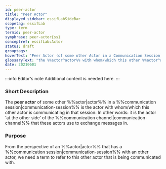 ```yaml
---
id: peer-actor
title: "Peer Actor"
displayed_sidebar: essifLabSideBar
scopetag: essifLab
type: term
termid: peer-actor
symphrase: peer-actor{ss}
conceptref: essifLab:Actor
status: draft
grouptags:
hoverText: "Peer Actor (of some other Actor in a Communication Session): the Actor with whom/which this other Actor is communicating in that Communication Session."
glossaryText: "the %%actor^actor%% with whom/which this other %%actor^actor%% is communicating in that %%communication session^communication-session%%."
date: 20210601
---
```


:::info Editor's note
Additional content is needed here.
:::

### Short Description
The **peer actor** of some other %%actor|actor%% in a %%communication session|communication-session%% is the actor with whom/which this other actor is communicating in that session. In other words: it is the actor 'at the other side' of the %%communication channel|communication-channel%% that these actors use to exchange messages in.

### Purpose
From the perspective of an %%actor|actor%% that has a %%communication session|communication-session%% with an other actor, we need a term to refer to this other actor that is being communicated with.
